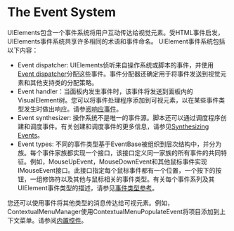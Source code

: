 # The Event System
UIElements包含一个事件系统将用户互动传达给视觉元素。受HTML事件启发，UIElements事件系统共享许多相同的术语和事件命名。 UlElement事件系统包括以下内容：
* Event dispatcher: UIElements侦听来自操作系统或脚本的事件，并使用[Event dispatcher](https://docs.unity3d.com/Manual/UIE-Events-Dispatching.html)分配这些事件。事件分配器还确定用于将事件发送到视觉元素和其他支持类的分配策略。
* Event handler：当面板内发生事件时，该事件将发送到面板内的VisualElement树。您可以将事件处理程序添加到可视元素，以在某些事件类型发生时做出响应。请参[阅响应事件](https://docs.unity3d.com/Manual/UIE-Events-Handling.html)。
* Event synthesizer: 操作系统不是唯一的事件源。脚本还可以通过调度程序创建和调度事件。有关创建和调度事件的更多信息，请参见[Synthesizing Events](https://docs.unity3d.com/Manual/UIE-Events-Synthesizing.html)。
* Event types: 不同的事件类型基于EventBase被组织到层次结构中，并分为族。每个事件家族都实现一个接口，该接口定义同一家族的所有事件的共同特征。例如，MouseUpEvent，MouseDownEvent和其他鼠标事件实现IMouseEvent接口。此接口指定每个鼠标事件都有一个位置，一个按下的按钮，一组修饰符以及其他与鼠标相关的事件类型。有关每个事件系列及其UIElement事件类型的描述，请参见[事件类型参考](https://docs.unity3d.com/Manual/UIE-Events-Reference.html)。

您还可以使用事件将其他类型的消息传达给可视元素。例如，ContextualMenuManager使用ContextualMenuPopulateEvent将项目添加到上下文菜单。请参阅[内置控件](https://docs.unity3d.com/Manual/UIE-Controls.html)。